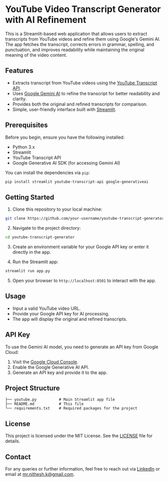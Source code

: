 # YouTube Video Transcript Generator with AI Refinement

This is a Streamlit-based web application that allows users to extract transcripts from YouTube videos and refine them using Google's Gemini AI. The app fetches the transcript, corrects errors in grammar, spelling, and punctuation, and improves readability while maintaining the original meaning of the video content.

## Features

- Extracts transcript from YouTube videos using the [YouTube Transcript API](https://pypi.org/project/youtube-transcript-api/).
- Uses [Google Gemini AI](https://developers.generativeai.google/) to refine the transcript for better readability and clarity.
- Provides both the original and refined transcripts for comparison.
- Simple, user-friendly interface built with [Streamlit](https://streamlit.io/).

## Prerequisites

Before you begin, ensure you have the following installed:

- Python 3.x
- Streamlit
- YouTube Transcript API
- Google Generative AI SDK (for accessing Gemini AI)

You can install the dependencies via `pip`:

```bash
pip install streamlit youtube-transcript-api google-generativeai
```

## Getting Started

1. Clone this repository to your local machine:

```bash
git clone https://github.com/your-username/youtube-transcript-generator.git
```

2. Navigate to the project directory:

```bash
cd youtube-transcript-generator
```

3. Create an environment variable for your Google API key or enter it directly in the app.

4. Run the Streamlit app:

```bash
streamlit run app.py
```

5. Open your browser to `http://localhost:8501` to interact with the app.

## Usage

- Input a valid YouTube video URL.
- Provide your Google API key for AI processing.
- The app will display the original and refined transcripts.

## API Key

To use the Gemini AI model, you need to generate an API key from Google Cloud:

1. Visit the [Google Cloud Console](https://console.cloud.google.com/).
2. Enable the Google Generative AI API.
3. Generate an API key and provide it to the app.

## Project Structure

```
├── youtube.py          # Main Streamlit app file
├── README.md           # This file
└── requirements.txt    # Required packages for the project
```

## License

This project is licensed under the MIT License. See the [LICENSE](LICENSE) file for details.

## Contact

For any queries or further information, feel free to reach out via [LinkedIn](https://www.linkedin.com/in/mrnithesh/) or email at mr.nithesh.k@gmail.com.
